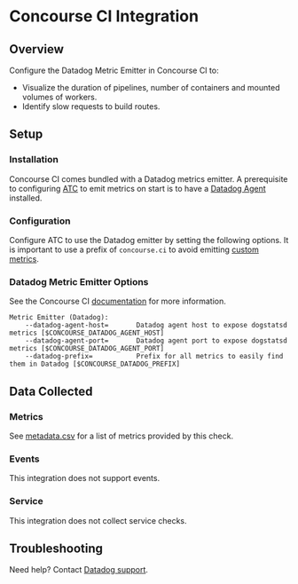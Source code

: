 # Concourse CI Integration

## Overview

Configure the Datadog Metric Emitter in Concourse CI to:

- Visualize the duration of pipelines, number of containers and mounted volumes of workers.
- Identify slow requests to build routes.

## Setup

### Installation

Concourse CI comes bundled with a Datadog metrics emitter. A prerequisite to configuring [ATC][1] to emit metrics on start is to have a [Datadog Agent][2] installed.

### Configuration

Configure ATC to use the Datadog emitter by setting the following options. It is important to use a prefix of `concourse.ci` to avoid emitting [custom metrics][3].

### Datadog Metric Emitter Options

See the Concourse CI [documentation][4] for more information.

```text
Metric Emitter (Datadog):
    --datadog-agent-host=       Datadog agent host to expose dogstatsd metrics [$CONCOURSE_DATADOG_AGENT_HOST]
    --datadog-agent-port=       Datadog agent port to expose dogstatsd metrics [$CONCOURSE_DATADOG_AGENT_PORT]
    --datadog-prefix=           Prefix for all metrics to easily find them in Datadog [$CONCOURSE_DATADOG_PREFIX]
```

## Data Collected

### Metrics

See [metadata.csv][5] for a list of metrics provided by this check.

### Events

This integration does not support events.

### Service

This integration does not collect service checks.

## Troubleshooting

Need help? Contact [Datadog support][6].

[1]: https://concourse-ci.org/concepts.html
[2]: https://app.datadoghq.com/account/settings#agent
[3]: https://docs.datadoghq.com/developers/metrics/custom_metrics
[4]: https://concourse-ci.org/metrics.html#configuring-metrics
[5]: https://github.com/DataDog/integrations-extras/blob/master/concourse_ci/metadata.csv
[6]: https://docs.datadoghq.com/help
